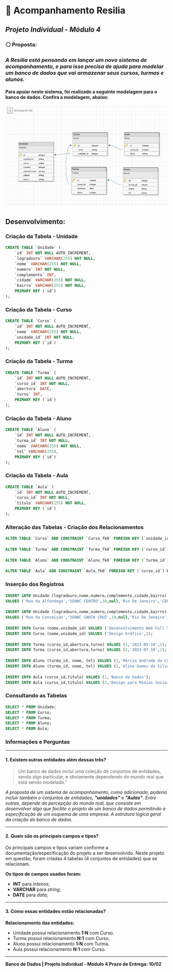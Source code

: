 

#  :open_file_folder: Acompanhamento Resilia

##  *Projeto Individual - Módulo 4*



### :white_circle: Proposta:

### *A Resilia está pensando em lançar um novo sistema de acompanhamento, e para isso precisa de ajuda para modelar um banco de dados que vai armazenar seus cursos, turmas e alunos.* 



#### Para apoiar neste sistema, foi realizado a seguinte modelagem para o banco de dados. Confira a modelagem, abaixo:

![](./dbdesign.jpg)

## Desenvolvimento:

### Criação da Tabela - Unidade

```sql
CREATE TABLE `Unidade` (
	`id` INT NOT NULL AUTO_INCREMENT,
	`logradouro` VARCHAR(255) NOT NULL,
	`nome` VARCHAR(255) NOT NULL,
	`numero` INT NOT NULL,
	`complemento` INT,
	`cidade` VARCHAR(255) NOT NULL,
	`bairro` VARCHAR(255) NOT NULL,
	PRIMARY KEY (`id`)
);
```
### Criação da Tabela - Curso

```sql
CREATE TABLE `Curso` (
	`id` INT NOT NULL AUTO_INCREMENT,
	`nome` VARCHAR(255) NOT NULL,
	`unidade_id` INT NOT NULL,
	PRIMARY KEY (`id`)
);
```
### Criação da Tabela - Turma

```sql
CREATE TABLE `Turma` (
	`id` INT NOT NULL AUTO_INCREMENT,
	`curso_id` INT NOT NULL,
	`abertura` DATE,
	`turno` INT,
	PRIMARY KEY (`id`)
);
```
### Criação da Tabela - Aluno

```sql
CREATE TABLE `Aluno` (
	`id` INT NOT NULL AUTO_INCREMENT,
	`turma_id` INT NOT NULL,
	`nome` VARCHAR(255) NOT NULL,
	`tel` VARCHAR(255),
	PRIMARY KEY (`id`)
);
```
### Criação da Tabela  - Aula

```sql
CREATE TABLE `Aula` (
	`id` INT NOT NULL AUTO_INCREMENT,
	`curso_id` INT NOT NULL,
	`titulo` VARCHAR(255) NOT NULL,
	PRIMARY KEY (`id`)
);
```
### Alteração das Tabelas - Criação dos Relacionamentos 

```sql
ALTER TABLE `Curso` ADD CONSTRAINT `Curso_fk0` FOREIGN KEY (`unidade_id`) REFERENCES `Unidade`(`id`);

ALTER TABLE `Turma` ADD CONSTRAINT `Turma_fk0` FOREIGN KEY (`curso_id`) REFERENCES `Curso`(`id`);

ALTER TABLE `Aluno` ADD CONSTRAINT `Aluno_fk0` FOREIGN KEY (`turma_id`) REFERENCES `Turma`(`id`);

ALTER TABLE `Aula` ADD CONSTRAINT `Aula_fk0` FOREIGN KEY (`curso_id`) REFERENCES `Curso`(`id`);
```
### Inserção dos Registros

```sql
INSERT iNTO Unidade (logradouro,nome,numero,complemento,cidade,bairro) 
VALUES ('Rua da Alfandega','SENAC CENTRO',10,null,'Rio De Janeiro','CENTRO');

INSERT iNTO Unidade (logradouro,nome,numero,complemento,cidade,bairro) 
VALUES ('Rua da Conceição','SENAC SANTA CRUZ',10,null,'Rio De Janeiro','SANTA CRUZ');

INSERT INTO Curso (nome,unidade_id) VALUES ('Desenvolvimento Web Full Stack',1);
INSERT INTO Curso (nome,unidade_id) VALUES ('Design Gráfico',2);

INSERT INTO Turma (curso_id,abertura,turno) VALUES (1,'2023-05-10',1);
INSERT INTO Turma (curso_id,abertura,turno) VALUES (2,'2023-07-10',2);

INSERT INTO Aluno (turma_id, nome, tel) VALUES (1,'Márcio Andrade da Cunha','21986589785');
INSERT INTO Aluno (turma_id, nome, tel) VALUES (2,'Aline Gomes da Silva','21987389944');

INSERT INTO Aula (curso_id,titulo) VALUES (1,'Banco de Dados');
INSERT INTO Aula (curso_id,titulo) VALUES (2,'Design para Mídias Sociais');
```

### Consultando as Tabelas

```sql
SELECT * FROM Unidade;
SELECT * FROM Curso;
SELECT * FROM Turma;
SELECT * FROM Aluno;
SELECT * FROM Aula;
```



### Informações e Perguntas

---

####  1. Existem outras entidades além dessas três?

> Um banco de dados inclui uma coleção de conjuntos de entidades, sendo algo particular,  e obviamente dependendo do mundo real que está sendo modelado."

*A proposta de um sistema de acompanhamento, como adicionado, poderia incluir também o conjuntos de entidades, **"unidades"** e **"Aulas"**. Entre outras, depende da percepção do mundo real, que consiste em desenvolver algo que facilite o projeto de um banco de dados permitindo a especificação de um esquema de uma empresa. A estrutura lógica geral da criação do banco de dados.*

---

####  2. Quais são os principais campos e tipos?

Os principais campos e tipos variam conforme a documentação/especificação do projeto a ser desenvolvido. Neste projeto em questão, foram criadas 4 tabelas (4 conjuntos de entidades) que se relacionam. 

**Os tipos de campos usados foram:**

* **INT** para *inteiros*;
* **VARCHAR** para *string*;
* **DATE** para *data*;

---

#### 3. Como essas entidades estão relacionadas?

**Relacionamento das entidades:**

* Unidade possui relacionamento **1:N** com Curso.
* Turma possui relacionamento  **N:1**  com Curso.
* Aluno possui relacionamento  **1:N** com Turma.
* Aula possui relacionamento **N:1** com Curso.


---
**Banco de Dados | Projeto Individual - Módulo 4
Prazo de Entrega: 10/02**
